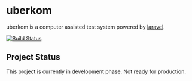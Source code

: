 # uberkom

uberkom is a computer assisted test system powered by [laravel](https://laravel.com).

[![Build Status](https://travis-ci.com/fauzanelka/uberkom.svg?branch=master)](https://travis-ci.com/fauzanelka/uberkom)

## Project Status

This project is currently in development phase. Not ready for production.
